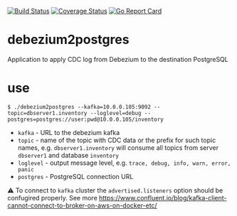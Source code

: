 
[![Build Status](https://github.com/cybertec-postgresql/debezium2postgres/workflows/Go%20Build%20&%20Test/badge.svg)](https://github.com/cybertec-postgresql/debezium2postgres/actions)
[![Coverage Status](https://coveralls.io/repos/github/cybertec-postgresql/debezium2postgres/badge.svg?branch=main)](https://coveralls.io/github/cybertec-postgresql/debezium2postgres?branch=main)
[![Go Report Card](https://goreportcard.com/badge/github.com/cybertec-postgresql/debezium2postgres)](https://goreportcard.com/report/github.com/cybertec-postgresql/debezium2postgres)

# debezium2postgres
Application to apply CDC log from Debezium to the destination PostgreSQL

# use
`$ ./debezium2postgres --kafka=10.0.0.105:9092 --topic=dbserver1.inventory --loglevel=debug --postgres=postgres://user:pwd@10.0.0.105/inventory`
- `kafka` - URL to the debezium kafka
- `topic` - name of the topic with CDC data or the prefix for such topic names, e.g. `dbserver1.inventory` will consume all topics from server `dbserver1` and database `inventory`
- `loglevel` - output message level, e.g. `trace, debug, info, warn, error, panic`
- `postgres` - PostgreSQL connection URL

:warning: To connect to `kafka` cluster the `advertised.listeners` option should be confugired properly. See more https://www.confluent.io/blog/kafka-client-cannot-connect-to-broker-on-aws-on-docker-etc/
